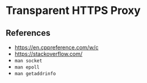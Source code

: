 # Transparent HTTPS Proxy

## References

- https://en.cppreference.com/w/c
- https://stackoverflow.com/
- `man socket`
- `man epoll`
- `man getaddrinfo`
